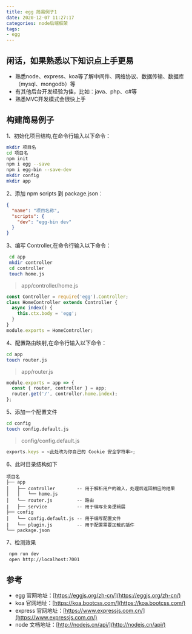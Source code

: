 ```yaml
---
title: egg 简易例子1
date: 2020-12-07 11:27:17
categories: node后端框架
tags: 
- egg
---
```


## 闲话，如果熟悉以下知识点上手更易
* 熟悉node、express、koa等了解中间件、网络协议、数据传输、数据库（mysql、mongodb）等
* 有其他后台开发经验为佳，比如：java、php、c\#等
* 熟悉MVC开发模式会很快上手

## 构建简易例子

1、初始化项目结构,在命令行输入以下命令：
```sh
mkdir 项目名
cd 项目名
npm init
npm i egg --save
npm i egg-bin --save-dev
mkdir config
mkdir app
```

2、添加 npm scripts 到 package.json：
```json
{
  "name": "项目名称",
  "scripts": {
    "dev": "egg-bin dev"
  }
}
```

3、编写 Controller,在命令行输入以下命令：
```sh
 cd app
 mkdir controller
 cd controller
 touch home.js
```
> app/controller/home.js
```js
const Controller = require('egg').Controller;
class HomeController extends Controller {
  async index() {
    this.ctx.body = 'egg';
  }
}
module.exports = HomeController;
```

4、配置路由映射,在命令行输入以下命令：
```sh
cd app
touch router.js
```
> app/router.js
```js
module.exports = app => {
  const { router, controller } = app;
  router.get('/', controller.home.index);
};
```

5、添加一个配置文件
```sh
cd config
touch config.default.js
```
> config/config.default.js
```js
exports.keys = <此处改为你自己的 Cookie 安全字符串>;
```

6、此时目录结构如下
```
项目名
├── app
│   ├── controller        -- 用于解析用户的输入，处理后返回相应的结果
│   │   └── home.js
│   └── router.js         -- 路由
|   ├── service           -- 用于编写业务逻辑层
├── config
│   └── config.default.js -- 用于编写配置文件
|   └── plugin.js         -- 用于配置需要加载的插件
└── package.json
```

7、检测效果

```sh
 npm run dev
 open http://localhost:7001
```



## 参考
* egg     官网地址：[https://eggjs.org/zh-cn/](https://eggjs.org/zh-cn/)
* koa     官网地址：[https://koa.bootcss.com/](https://koa.bootcss.com/)
* express 官网地址：[https://www.expressjs.com.cn/](https://www.expressjs.com.cn/)
* node   文档地址：[http://nodejs.cn/api/](http://nodejs.cn/api/)

